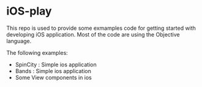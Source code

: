 # iOS-play

This repo is used to provide some exmamples code for getting started with developing iOS application. Most of the code are using the Objective language.

The following examples:
* SpinCity : Simple ios application 
* Bands : Simple ios application
* Some View components in ios